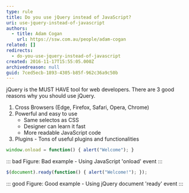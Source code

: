 ```yaml
---
type: rule
title: Do you use jQuery instead of JavaScript?
uri: use-jquery-instead-of-javascript
authors:
  - title: Adam Cogan
    url: https://ssw.com.au/people/adam-cogan
related: []
redirects:
  - do-you-use-jquery-instead-of-javascript
created: 2016-11-17T15:55:05.000Z
archivedreason: null
guid: 7ced5ecb-1893-4305-b85f-962c36a9c50b
---
```


jQuery is the MUST HAVE tool for web developers. There are 3 good reasons why you should use jQuery.

1. Cross Browsers (Edge, Firefox, Safari, Opera, Chrome)
2. Powerful and easy to use
    * Same selectos as CSS
    * Designer can learn it fast
    * More readable JavaScript code
3. Plugins - Tons of useful plugins and functionalities

<!--endintro-->

```js
window.onload = function() { alert("Welcome"); }
```
::: bad
Figure: Bad example - Using JavaScript 'onload' event
:::


```js
$(document).ready(function() { alert("Welcome!"); });
```
::: good
Figure: Good example - Using jQuery document 'ready' event
:::
